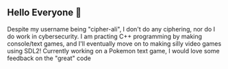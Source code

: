 ## Hello Everyone 👋
Despite my username being "cipher-ali", I don't do any ciphering, nor do I do work in cybersecurity.
I am practing C++ programming by making console/text games, and I'll eventually move on to making silly video games using SDL2!
Currently working on a Pokemon text game, I would love some feedback on the "great" code
